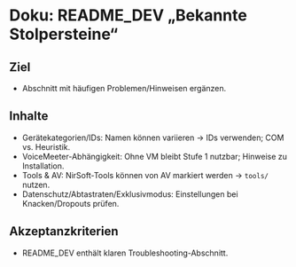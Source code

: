 # Doku: README_DEV „Bekannte Stolpersteine“

## Ziel
- Abschnitt mit häufigen Problemen/Hinweisen ergänzen.

## Inhalte
- Gerätekategorien/IDs: Namen können variieren → IDs verwenden; COM vs. Heuristik.
- VoiceMeeter-Abhängigkeit: Ohne VM bleibt Stufe 1 nutzbar; Hinweise zu Installation.
- Tools & AV: NirSoft-Tools können von AV markiert werden → `tools/` nutzen.
- Datenschutz/Abtastraten/Exklusivmodus: Einstellungen bei Knacken/Dropouts prüfen.

## Akzeptanzkriterien
- README_DEV enthält klaren Troubleshooting-Abschnitt.
